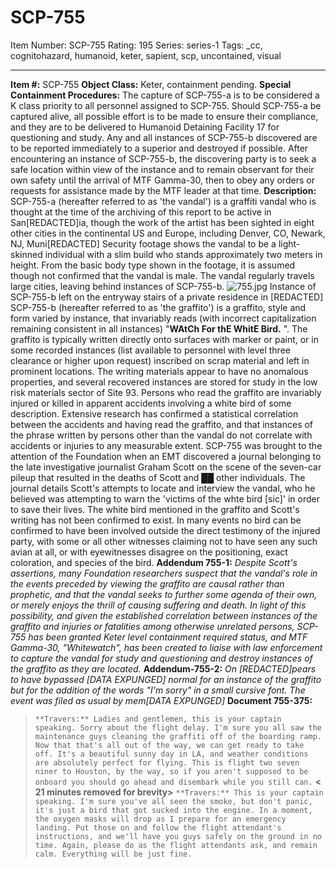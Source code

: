 # SCP-755
Item Number: SCP-755
Rating: 195
Series: series-1
Tags: _cc, cognitohazard, humanoid, keter, sapient, scp, uncontained, visual

---

**Item #:** SCP-755
**Object Class:** Keter, containment pending.
**Special Containment Procedures:** The capture of SCP-755-a is to be considered a K class priority to all personnel assigned to SCP-755. Should SCP-755-a be captured alive, all possible effort is to be made to ensure their compliance, and they are to be delivered to Humanoid Detaining Facility 17 for questioning and study.
Any and all instances of SCP-755-b discovered are to be reported immediately to a superior and destroyed if possible. After encountering an instance of SCP-755-b, the discovering party is to seek a safe location within view of the instance and to remain observant for their own safety until the arrival of MTF Gamma-30, then to obey any orders or requests for assistance made by the MTF leader at that time.
**Description:** SCP-755-a (hereafter referred to as 'the vandal') is a graffiti vandal who is thought at the time of the archiving of this report to be active in San[REDACTED]ia, though the work of the artist has been sighted in eight other cities in the continental US and Europe, including Denver, CO, Newark, NJ, Muni[REDACTED] Security footage shows the vandal to be a light-skinned individual with a slim build who stands approximately two meters in height. From the basic body type shown in the footage, it is assumed though not confirmed that the vandal is male. The vandal regularly travels large cities, leaving behind instances of SCP-755-b.
![755.jpg](https://scp-wiki.wdfiles.com/local--files/scp-755/755.jpg)
Instance of SCP-755-b left on the entryway stairs of a private residence in [REDACTED]
SCP-755-b (hereafter referred to as 'the graffito') is a graffito, style and form varied by instance, that invariably reads (with incorrect capitalization remaining consistent in all instances) "**WAtCh For thE WhitE Bird.** ". The graffito is typically written directly onto surfaces with marker or paint, or in some recorded instances (list available to personnel with level three clearance or higher upon request) inscribed on scrap material and left in prominent locations. The writing materials appear to have no anomalous properties, and several recovered instances are stored for study in the low risk materials sector of Site 93. Persons who read the graffito are invariably injured or killed in apparent accidents involving a white bird of some description. Extensive research has confirmed a statistical correlation between the accidents and having read the graffito, and that instances of the phrase written by persons other than the vandal do not correlate with accidents or injuries to any measurable extent.
SCP-755 was brought to the attention of the Foundation when an EMT discovered a journal belonging to the late investigative journalist Graham Scott on the scene of the seven-car pileup that resulted in the deaths of Scott and ██ other individuals. The journal details Scott's attempts to locate and interview the vandal, who he believed was attempting to warn the 'victims of the whte bird [sic]' in order to save their lives.
The white bird mentioned in the graffito and Scott's writing has not been confirmed to exist. In many events no bird can be confirmed to have been involved outside the direct testimony of the injured party, with some or all other witnesses claiming not to have seen any such avian at all, or with eyewitnesses disagree on the positioning, exact coloration, and species of the bird.
**Addendum 755-1:** _Despite Scott's assertions, many Foundation researchers suspect that the vandal's role in the events preceded by viewing the graffito are causal rather than prophetic, and that the vandal seeks to further some agenda of their own, or merely enjoys the thrill of causing suffering and death. In light of this possibility, and given the established correlation between instances of the graffito and injuries or fatalities among otherwise unrelated persons, SCP-755 has been granted Keter level containment required status, and MTF Gamma-30, "Whitewatch", has been created to liaise with law enforcement to capture the vandal for study and questioning and destroy instances of the graffito as they are located._
**Addendum-755-2:** _On [REDACTED]pears to have bypassed [DATA EXPUNGED] normal for an instance of the graffito but for the addition of the words "I'm sorry" in a small cursive font. The event was filed as usual by mem[DATA EXPUNGED]_
**Document 755-375:**
> `**Travers:** Ladies and gentlemen, this is your captain speaking. Sorry about the flight delay. I'm sure you all saw the maintenance guys cleaning the graffiti off of the boarding ramp. Now that that's all out of the way, we can get ready to take off. It's a beautiful sunny day in LA, and weather conditions are absolutely perfect for flying. This is flight two seven niner to Houston, by the way, so if you aren't supposed to be onboard you should go ahead and disembark while you still can.`
> **< 21 minutes removed for brevity>**
> `**Travers:** This is your captain speaking. I'm sure you've all seen the smoke, but don't panic, it's just a bird that got sucked into the engine. In a moment, the oxygen masks will drop as I prepare for an emergency landing. Put those on and follow the flight attendant's instructions, and we'll have you guys safely on the ground in no time. Again, please do as the flight attendants ask, and remain calm. Everything will be just fine.`
